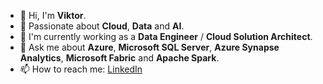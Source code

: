 - 👋 Hi, I'm **Viktor**.
- :seedling: Passionate about **Cloud**, **Data** and **AI**.
- 🔭 I'm currently working as a **Data Engineer** / **Cloud Solution Architect**.
- 💬 Ask me about **Azure**, **Microsoft SQL Server**, **Azure Synapse Analytics**, **Microsoft Fabric** and **Apache Spark**.
- 📫 How to reach me: [LinkedIn](https://www.linkedin.com/in/viktormaruna/)

